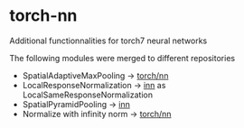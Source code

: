 torch-nn
========

Additional functionnalities for torch7 neural networks

The following modules were merged to different repositories

* SpatialAdaptiveMaxPooling -> [torch/nn](https://github.com/torch/nn)
* LocalResponseNormalization -> [inn](https://github.com/szagoruyko/imagine-nn) as LocalSameResponseNormalization
* SpatialPyramidPooling -> [inn](https://github.com/szagoruyko/imagine-nn)
* Normalize with infinity norm -> [torch/nn](https://github.com/torch/nn)
